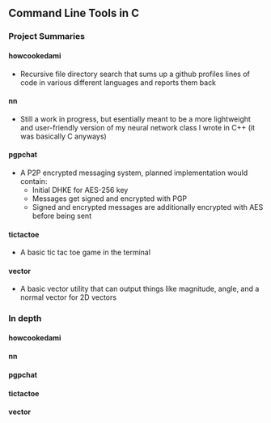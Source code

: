 ## Command Line Tools in C

### Project Summaries

#### howcookedami
* Recursive file directory search that sums up a github profiles lines of code in various different languages and reports them back

#### nn
* Still a work in progress, but esentially meant to be a more lightweight and user-friendly version of my neural network class I wrote in C++ (it was basically C anyways)

#### pgpchat
* A P2P encrypted messaging system, planned implementation would contain:
  * Initial DHKE for AES-256 key
  * Messages get signed and encrypted with PGP
  * Signed and encrypted messages are additionally encrypted with AES before being sent

#### tictactoe
* A basic tic tac toe game in the terminal

#### vector
* A basic vector utility that can output things like magnitude, angle, and a normal vector for 2D vectors

### In depth

#### howcookedami

#### nn

#### pgpchat

#### tictactoe

#### vector
